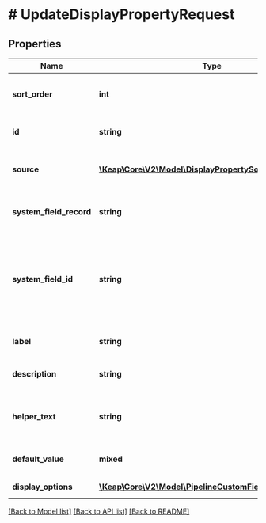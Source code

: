 # # UpdateDisplayPropertyRequest

## Properties

Name | Type | Description | Notes
------------ | ------------- | ------------- | -------------
**sort_order** | **int** | Determines the order for where this display property shows up on the group. | [optional]
**id** | **string** | Identifies the custom field that is tied to this display property. | [optional]
**source** | [**\Keap\Core\V2\Model\DisplayPropertySource**](DisplayPropertySource.md) | Indicates whether this display property is a system or custom field. |
**system_field_record** | **string** | Represents the domain (e.g., pipeline, contact) that this display property belongs to. | [optional]
**system_field_id** | **string** | Represents the identifier of the system field that is in that displayProperty. The source of this field will depend on the domain (e. g., \&quot;dealName\&quot; in pipelines) | [optional]
**label** | **string** | The label to display on this property to help users identify it | [optional]
**description** | **string** | Documentation that explains the purpose of this property | [optional]
**helper_text** | **string** | More detailed explanation of the property to be shown if a user requests more information about it | [optional]
**default_value** | **mixed** | The value of this property if a value is not explicitly provided | [optional]
**display_options** | [**\Keap\Core\V2\Model\PipelineCustomFieldDisplayOptions**](PipelineCustomFieldDisplayOptions.md) | Allowed values for this property | [optional]

[[Back to Model list]](../../README.md#models) [[Back to API list]](../../README.md#endpoints) [[Back to README]](../../README.md)
